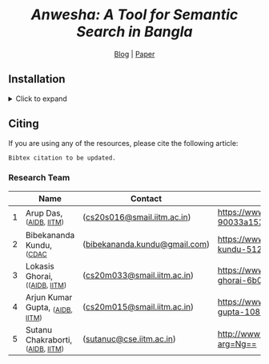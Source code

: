 <div align="center">
	<h1><b><i>Anwesha: A Tool for Semantic Search in Bangla</i></b></h1>
	<a href="https://medium.com/">Blog</a> |
	<a href="https://www.altnlp.org/">Paper</a> 
</div>

## Installation
<details><summary>Click to expand </summary>
For details on how to run Anwesha locally, kindly go through the document over <a href="https://github.com/ArupDas15/Bengali_Search_Engine/blob/main/RUN_CODE_INSTRUCTIONS.md">here</a>.
</details>

## Citing

If you are using any of the resources, please cite the following article:
```
Bibtex citation to be updated.
```
### Research Team
|   | Name		      																												| Contact                                                 			  |	LinkedIn/ Website
|---|-------------------------------------------------------------------------------------------------------------------------------|---------------------------------------------------------------------|------------------------------------------------------------|
| 1 | Arup Das, <sub>([AIDB](http://www.cse.iitm.ac.in/lab_details.php?arg=MQ==), [IITM](https://www.iitm.ac.in))</sub>        		| ([cs20s016@smail.iitm.ac.in](mailto:cs20s016@smail.iitm.ac.in))     | https://www.linkedin.com/in/arup-das-90033a153/			   |
| 2 | Bibekananda Kundu, <sub>([CDAC](https://www.cdac.in/)</sub>															        | ([bibekananda.kundu@gmail.com](mailto:bibekananda.kundu@gmail.com)) |	https://www.linkedin.com/in/bibekananda-kundu-51205434/	   |
| 3 | Lokasis Ghorai, <sub>(([AIDB](http://www.cse.iitm.ac.in/lab_details.php?arg=MQ==), [IITM](https://www.iitm.ac.in))</sub> 		| ([cs20m033@smail.iitm.ac.in](mailto:cs20m033@smail.iitm.ac.in))     |	https://www.linkedin.com/in/lokasis-ghorai-6b073a146/      |
| 4 | Arjun Kumar Gupta, <sub>([AIDB](http://www.cse.iitm.ac.in/lab_details.php?arg=MQ==), [IITM](https://www.iitm.ac.in))</sub>   	| ([cs20m015@smail.iitm.ac.in](mailto:cs20m015@smail.iitm.ac.in))     |	https://www.linkedin.com/in/arjun-kumar-gupta-10898117a/   |
| 5 | Sutanu Chakraborti, <sub>([AIDB](http://www.cse.iitm.ac.in/lab_details.php?arg=MQ==), [IITM](https://www.iitm.ac.in))</sub>  	| ([sutanuc@cse.iitm.ac.in](mailto:sutanuc@cse.iitm.ac.in))			  |	http://www.cse.iitm.ac.in/profile.php?arg=Ng==             |

